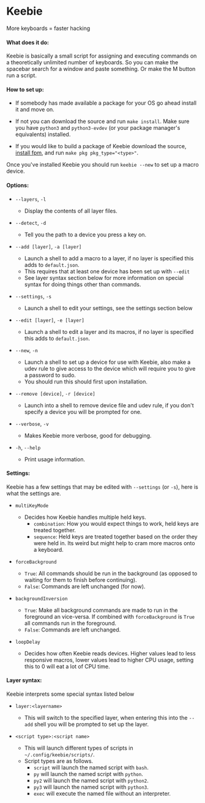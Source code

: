 # Keebie

More keyboards = faster hacking



#### What does it do:

Keebie is basically a small script for assigning and executing commands on a theoretically unlimited number of keyboards. So you can make the spacebar search for a window and paste something. Or make the M button run a script.



#### How to set up:

 - If somebody has made available a package for your OS go ahead install it and move on.

 - If not you can download the source and run `make install`. Make sure you have `python3` and `python3-evdev` (or your package manager's equivalents) installed.

 - If you would like to build a package of Keebie download the source, [install fpm](https://fpm.readthedocs.io/en/latest/installing.html), and run `make pkg pkg_type="<type>"`.

 Once you've installed Keebie you should run `keebie --new` to set up a macro device.



#### Options:

 - `--layers`, `-l`
   - Display the contents of all layer files.

 - `--detect`, `-d`
   - Tell you the path to a device you press a key on.

 - `--add [layer]`, `-a [layer]`
   - Launch a shell to add a macro to a layer, if no layer is specified this adds to `default.json`.
   - This requires that at least one device has been set up with `--edit`
   - See layer syntax section below for more information on special syntax for doing things other than commands.

 - `--settings`, `-s`
   - Launch a shell to edit your settings, see the settings section below

 - `--edit [layer]`, `-e [layer]`
   - Launch a shell to edit a layer and its macros, if no layer is specified this adds to `default.json`.

 - `--new`, `-n`
   - Launch a shell to set up a device for use with Keebie, also make a udev rule to give access to the device which will require you to give a password to sudo.
   - You should run this should first upon installation.

 - `--remove [device]`, `-r [device]`
   - Launch into a shell to remove device file and udev rule, if you don't specify a device you will be prompted for one.

 - `--verbose`, `-v`
   - Makes Keebie more verbose, good for debugging.

 - `-h`, `--help`
   - Print usage information.



#### Settings:

Keebie has a few settings that may be edited with `--settings` (or `-s`), here is what the settings are.

 - `multiKeyMode`
   - Decides how Keebie handles multiple held keys.
     - `combination`: How you would expect things to work, held keys are treated together.
     - `sequence`: Held keys are treated together based on the order they were held in. Its weird but might help to cram more macros onto a keyboard.

 - `forceBackground`
   - `True`: All commands should be run in the background (as opposed to waiting for them to finish before continuing).
   - `False`: Commands are left unchanged (for now).

 - `backgroundInversion`
   - `True`: Make all background commands are made to run in the foreground an vice-versa. If combined with `forceBackground` is `True` all commands run in the foreground.
   - `False`: Commands are left unchanged.

 - `loopDelay`
   - Decides how often Keebie reads devices. Higher values lead to less responsive macros, lower values lead to higher CPU usage, setting this to 0 will eat a lot of CPU time.



#### Layer syntax:

Keebie interprets some special syntax listed below

 - `layer:<layername>`
   - This will switch to the specified layer, when entering this into the `--add` shell you will be prompted to set up the layer.

 - `<script type>:<script name>`
   - This will launch different types of scripts in `~/.config/keebie/scripts/`.
   - Script types are as follows.
      - `script` will launch the named script with `bash`.
      - `py` will launch the named script with `python`.
      - `py2` will launch the named script with `python2`.
      - `py3` will launch the named script with `python3`.
      - `exec` will execute the named file without an interpreter.
